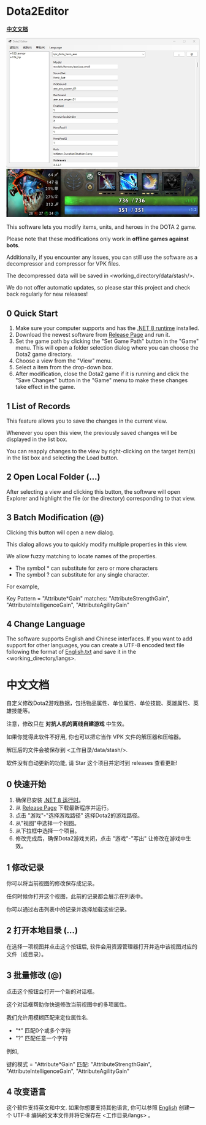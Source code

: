 # Dota2Editor   

**[中文文档](#cn)**

![](snapshot_1.png)
![](snapshot_2.png)

This software lets you modify items, units, and heroes in the DOTA 2 game.

Please note that these modifications only work in **offline games against bots**. 

Additionally, if you encounter any issues, you can still use the software as a decompressor and compressor for VPK files. 

The decompressed data will be saved in <working_directory/data/stash/>.

We do not offer automatic updates, so please star this project and check back regularly for new releases!

## 0 Quick Start
1. Make sure your computer supports and has the [.NET 8 runtime](https://dotnet.microsoft.com/zh-cn/download/dotnet/8.0) installed.
2. Download the newest software from [Release Page](https://github.com/ado-cs/Dota2Editor/releases) and run it.
3. Set the game path by clicking the "Set Game Path" button in the "Game" menu. This will open a folder selection dialog where you can choose the Dota2 game directory.
4. Choose a view from the "View" menu.
5. Select a item from the drop-down box.
6. After modification, close the Dota2 game if it is running and click the "Save Changes" button in the "Game" menu to make these changes take effect in the game.

## 1 List of Records
This feature allows you to save the changes in the current view. 

Whenever you open this view, the previously saved changes will be displayed in the list box. 

You can reapply changes to the view by right-clicking on the target item(s) in the list box and selecting the Load button.

## 2 Open Local Folder (...)
After selecting a view and clicking this button, the software will open Explorer and highlight the file (or the directory) corresponding to that view.

## 3 Batch Modification (@)
Clicking this button will open a new dialog. 

This dialog allows you to quickly modify multiple properties in this view.

We allow fuzzy matching to locate names of the properties.
- The symbol * can substitute for zero or more characters
- The symbol ? can substitute for any single character.

For example, 

Key Pattern = "Attribute*Gain" matches: "AttributeStrengthGain", "AttributeIntelligenceGain", "AttributeAgilityGain"

## 4 Change Language
The software supports English and Chinese interfaces. If you want to add support for other languages, you can create a UTF-8 encoded text file following the format of [English.txt](https://github.com/ado-cs/Dota2Editor/blob/master/English.txt) and save it in the <working_directory/langs>.

<a id="cn"></a>
# 中文文档
自定义修改Dota2游戏数据，包括物品属性、单位属性、单位技能、英雄属性、英雄技能等。

注意，修改只在 **对抗人机的离线自建游戏** 中生效。

如果你觉得此软件不好用, 你也可以把它当作 VPK 文件的解压器和压缩器。 

解压后的文件会被保存到 <工作目录/data/stash/>.

软件没有自动更新的功能, 请 Star 这个项目并定时到 releases 查看更新!

## 0 快速开始
1. 确保已安装 [.NET 8 运行时](https://dotnet.microsoft.com/zh-cn/download/dotnet/8.0)。
2. 从 [Release Page](https://github.com/ado-cs/Dota2Editor/releases) 下载最新程序并运行。
3. 点击 "游戏"-"选择游戏路径" 选择Dota2的游戏路径。
4. 从"视图"中选择一个视图。
5. 从下拉框中选择一个项目。
6. 修改完成后，确保Dota2游戏关闭，点击 "游戏"-"写出" 让修改在游戏中生效。

## 1 修改记录
你可以将当前视图的修改保存成记录。 

任何时候你打开这个视图，此前的记录都会展示在列表中。 

你可以通过右击列表中的记录并选择加载这些记录。

## 2 打开本地目录 (...)
在选择一项视图并点击这个按钮后, 软件会用资源管理器打开并选中该视图对应的文件（或目录）。

## 3 批量修改 (@)
点击这个按钮会打开一个新的对话框。 

这个对话框帮助你快速修改当前视图中的多项属性。

我们允许用模糊匹配来定位属性名.
- "*" 匹配0个或多个字符
- "?" 匹配任意一个字符

例如, 

键的模式 = "Attribute*Gain" 匹配: "AttributeStrengthGain", "AttributeIntelligenceGain", "AttributeAgilityGain"

## 4 改变语言
这个软件支持英文和中文. 如果你想要支持其他语言, 你可以参照 [English](https://github.com/ado-cs/Dota2Editor/blob/master/English.txt) 创建一个 UTF-8 编码的文本文件并将它保存在 <工作目录/langs> 。
